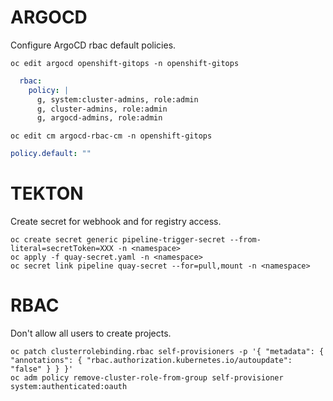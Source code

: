 # ARGOCD

Configure ArgoCD rbac default policies.

```
oc edit argocd openshift-gitops -n openshift-gitops
```

```yaml
  rbac:
    policy: |
      g, system:cluster-admins, role:admin
      g, cluster-admins, role:admin
      g, argocd-admins, role:admin
```

```
oc edit cm argocd-rbac-cm -n openshift-gitops
```

```yaml
policy.default: ""
```

# TEKTON

Create secret for webhook and for registry access.

```
oc create secret generic pipeline-trigger-secret --from-literal=secretToken=XXX -n <namespace>
oc apply -f quay-secret.yaml -n <namespace>
oc secret link pipeline quay-secret --for=pull,mount -n <namespace>
```

# RBAC

Don't allow all users to create projects.

```
oc patch clusterrolebinding.rbac self-provisioners -p '{ "metadata": { "annotations": { "rbac.authorization.kubernetes.io/autoupdate": "false" } } }'
oc adm policy remove-cluster-role-from-group self-provisioner system:authenticated:oauth
```
